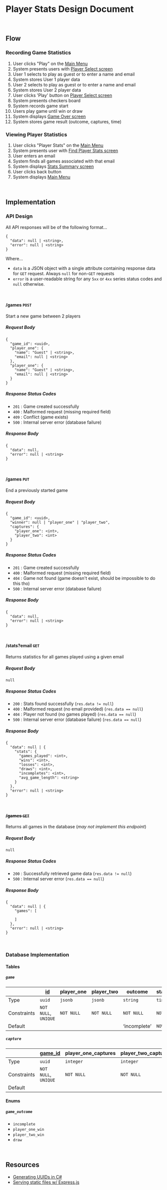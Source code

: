 # Player Stats Design Document

<br>

## Flow

### Recording Game Statistics

1. User clicks "Play" on the <ins>Main Menu</ins>
2. System presents users with <ins>Player Select screen</ins>
3. User 1 selects to play as guest or to enter a name and email
4. System stores User 1 player data
5. User 2 selects to play as guest or to enter a name and email
6. System stores User 2 player data
7. User clicks 'Play' button on <ins>Player Select screen</ins>
8. System presents checkers board
9. System records game start
10. Users play game until win or draw
11. System displays <ins>Game Over screen</ins>
12. System stores game result (outcome, captures, time)

### Viewing Player Statistics

1. User clicks "Player Stats" on the <ins>Main Menu</ins>
2. System presents user with <ins>Find Player Stats screen</ins>
3. User enters an email
4. System finds all games associated with that email
5. System displays <ins>Stats Summary screen</ins>
6. User clicks back button
7. System displays <ins>Main Menu</ins>

<br>

## Implementation

### API Design

All API responses will be of the following format...

```
{
  "data": null | <string>,
  "error": null | <string>
}
```

Where...

- `data` is a JSON object with a single attribute containing response data for `GET` request. Always `null` for non-`GET` requests
- `error` is a user-readable string for any `5xx` or `4xx` series status codes and `null` otherwise.

<br>

#### /games `POST`

Start a new game between 2 players

##### Request Body

```
{
  "game_id": <uuid>,
  "player_one": {
    "name": "Guest" | <string>,
    "email": null | <string>
  },
  "player_one": {
    "name": "Guest" | <string>,
    "email": null | <string>
  }
}
```

##### Response Status Codes

- `201` : Game created successfully
- `400` : Malformed request (missing required field)
- `409` : Conflict (game exists)
- `500` : Internal server error (database failure)

##### Response Body

```
{
  "data": null,
  "error": null | <string>
}
```

<br>

#### /games `PUT`

End a previously started game

##### Request Body

```
{
  "game_id": <uuid>,
  "winner": null | "player_one" | "player_two",
  "captures": {
    "player_one": <int>,
    "player_two": <int>
  }
}
```

##### Response Status Codes

- `201` : Game created successfully
- `400` : Malformed request (missing required field)
- `404` : Game not found (game doesn't exist, should be impossible to do this tho)
- `500` : Internal server error (database failure)

##### Response Body

```
{
  "data": null,
  "error": null | <string>
}
```

<br>

#### /stats?email `GET`

Returns statistics for all games played using a given email

##### Request Body

```
null
```

##### Response Status Codes

- `200` : Stats found successfully (`res.data != null`)
- `400` : Malformed request (no email provided) (`res.data == null`)
- `404` : Player not found (no games played) (`res.data == null`)
- `500` : Internal server error (database failure) (`res.data == null`)

##### Response Body

```
{
  "data": null | {
    "stats": {
      "games_played": <int>,
      "wins": <int>,
      "losses": <int>,
      "draws": <int>,
      "incompletes": <int>,
      "avg_game_length": <string>
    }
  },
  "error": null | <string>
}
```

<br>

#### ~~/games `GET`~~

Returns all games in the database (_may not implement this endpoint_)

##### Request Body

```
null
```

##### Response Status Codes

- `200` : Successfully retrieved game data (`res.data != null`)
- `500` : Internal server error (`res.data == null`)

##### Response Body

```
{
  "data": null | {
    "games": [

    ]
  },
  "error": null | <string>
}
```

<br>

### Database Implementation

#### Tables

##### `game`

|             | <u>id</u>            | player_one | player_two | outcome      | start_time  | end_time    |
| ----------- | -------------------- | ---------- | ---------- | ------------ | ----------- | ----------- |
| Type        | `uuid`               | `jsonb`    | `jsonb`    | `string`     | `timestamp` | `timestamp` |
| Constraints | `NOT NULL`, `UNIQUE` | `NOT NULL` | `NOT NULL` | `NOT NULL`   | `NOT NULL`  |             |
| Default     |                      |            |            | ‘incomplete’ | `NOW()`     | `NULL`      |

##### `capture`

|             | <u>game_id</u>       | player_one_captures | player_two_captures |
| ----------- | -------------------- | ------------------- | ------------------- |
| Type        | `uuid`               | `integer`           | `integer`           |
| Constraints | `NOT NULL`, `UNIQUE` | `NOT NULL`          | `NOT NULL`          |
| Default     |                      |                     |                     |

#### Enums

##### `game_outcome`

- `incomplete`
- `player_one_win`
- `player_two_win`
- `draw`

<br>

## Resources

- [Generating UUIDs in C#](https://stackoverflow.com/questions/8477664/how-can-i-generate-uuid-in-c-sharp)
- [Serving static files w/ Express.js](https://expressjs.com/en/starter/static-files.html)
